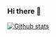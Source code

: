 ### Hi there 👋

[![Github stats](https://github-readme-stats.vercel.app/api?username=tomassirio)](https://github.com/anuraghazra/github-readme-stats)





<!--
**xhendrikg/xhendrikg** is a ✨ _special_ ✨ repository because its `README.md` (this file) appears on your GitHub profile.

Here are some ideas to get you started:

- 🔭 I’m currently working on ...
- 🌱 I’m currently learning ...
- 👯 I’m looking to collaborate on ...
- 🤔 I’m looking for help with ...
- 💬 Ask me about ...
- 📫 How to reach me: ...
- 😄 Pronouns: ...
- ⚡ Fun fact: ...
-->
